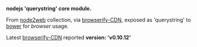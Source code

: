 **nodejs 'querystring' core module.**

From [node2web](http://github.com/anodynos/node2web) collection,
via [browserify-CDN](http://wzrd.in/),
exposed as 'querystring' to [bower](http://bower.io) for *browser* usage.

Latest [browserify-CDN](http://wzrd.in/) reported **version: 'v0.10.12'**